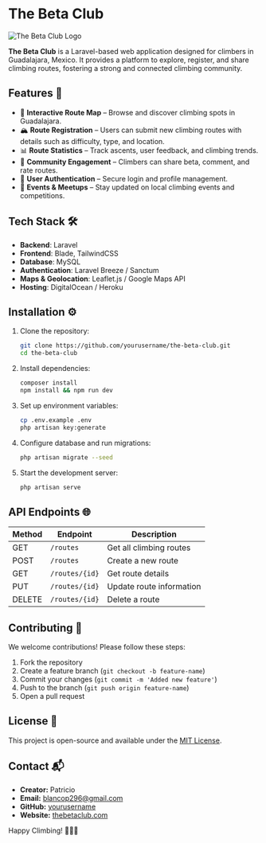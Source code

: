 # The Beta Club

![The Beta Club Logo](https://.com)

**The Beta Club** is a Laravel-based web application designed for climbers in Guadalajara, Mexico. It provides a platform to explore, register, and share climbing routes, fostering a strong and connected climbing community.

## Features 🚀
- 📍 **Interactive Route Map** – Browse and discover climbing spots in Guadalajara.
- 🏔 **Route Registration** – Users can submit new climbing routes with details such as difficulty, type, and location.
- 📊 **Route Statistics** – Track ascents, user feedback, and climbing trends.
- 👥 **Community Engagement** – Climbers can share beta, comment, and rate routes.
- 🔐 **User Authentication** – Secure login and profile management.
- 📅 **Events & Meetups** – Stay updated on local climbing events and competitions.

## Tech Stack 🛠️
- **Backend**: Laravel
- **Frontend**: Blade, TailwindCSS
- **Database**: MySQL
- **Authentication**: Laravel Breeze / Sanctum
- **Maps & Geolocation**: Leaflet.js / Google Maps API
- **Hosting**: DigitalOcean / Heroku

## Installation ⚙️

1. Clone the repository:
   ```sh
   git clone https://github.com/yourusername/the-beta-club.git
   cd the-beta-club
   ```
2. Install dependencies:
   ```sh
   composer install
   npm install && npm run dev
   ```
3. Set up environment variables:
   ```sh
   cp .env.example .env
   php artisan key:generate
   ```
4. Configure database and run migrations:
   ```sh
   php artisan migrate --seed
   ```
5. Start the development server:
   ```sh
   php artisan serve
   ```

## API Endpoints 🌐
| Method | Endpoint | Description |
|--------|----------|-------------|
| GET | `/routes` | Get all climbing routes |
| POST | `/routes` | Create a new route |
| GET | `/routes/{id}` | Get route details |
| PUT | `/routes/{id}` | Update route information |
| DELETE | `/routes/{id}` | Delete a route |

## Contributing 🤝
We welcome contributions! Please follow these steps:
1. Fork the repository
2. Create a feature branch (`git checkout -b feature-name`)
3. Commit your changes (`git commit -m 'Added new feature'`)
4. Push to the branch (`git push origin feature-name`)
5. Open a pull request

## License 📜
This project is open-source and available under the [MIT License](LICENSE).

## Contact 📬
- **Creator:** Patricio
- **Email:** blancop296@gmail.com
- **GitHub:** [yourusername](https://github.com/PatWhite29)
- **Website:** [thebetaclub.com](https://thebetaclub.com)

Happy Climbing! 🧗‍♂️🔥
